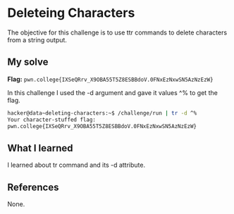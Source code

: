 # Deleteing Characters
The objective for this challenge is to use ttr commands to delete characters from a string output.

## My solve
**Flag:** `pwn.college{IXSeQRrv_X9OBA55T5Z8ESBBdoV.0FNxEzNxwSN5AzNzEzW}`

In this challenge I used the -d argument and gave it values ^% to get the flag.
```bash
hacker@data~deleting-characters:~$ /challenge/run | tr -d ^%
Your character-stuffed flag:
pwn.college{IXSeQRrv_X9OBA55T5Z8ESBBdoV.0FNxEzNxwSN5AzNzEzW}
```

## What I learned
I learned about tr command and its -d attribute.

## References 
None.
